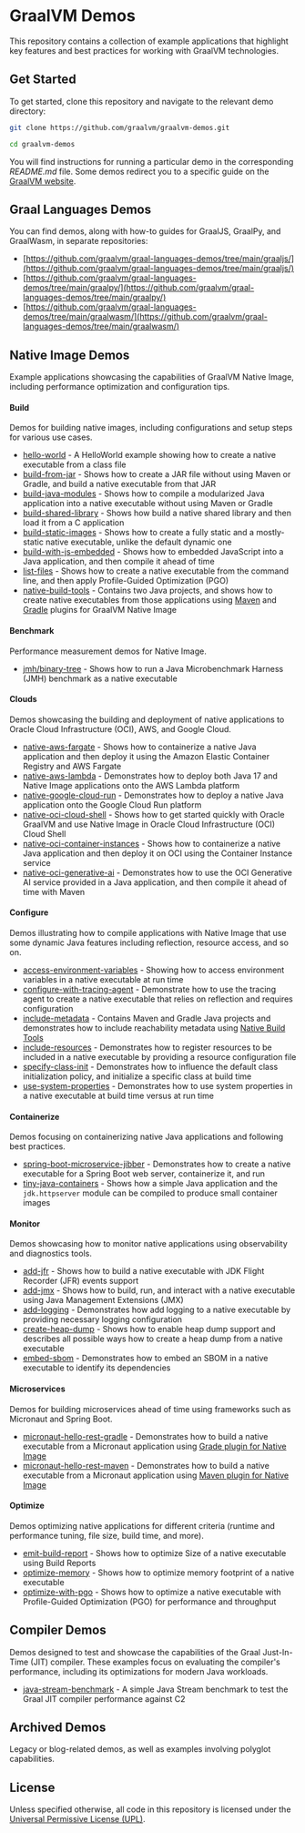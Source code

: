 # GraalVM Demos

This repository contains a collection of example applications that highlight key features and best practices for working with GraalVM technologies.

## Get Started

To get started, clone this repository and navigate to the relevant demo directory:
```bash
git clone https://github.com/graalvm/graalvm-demos.git
``` 
```bash
cd graalvm-demos
```

You will find instructions for running a particular demo in the corresponding _README.md_ file. Some demos redirect you to a specific guide on the [GraalVM website](https://www.graalvm.org/latest/guides/).

## Graal Languages Demos

You can find demos, along with how-to guides for GraalJS, GraalPy, and GraalWasm, in separate repositories:
- [https://github.com/graalvm/graal-languages-demos/tree/main/graaljs/](https://github.com/graalvm/graal-languages-demos/tree/main/graaljs/)
- [https://github.com/graalvm/graal-languages-demos/tree/main/graalpy/](https://github.com/graalvm/graal-languages-demos/tree/main/graalpy/)
- [https://github.com/graalvm/graal-languages-demos/tree/main/graalwasm/](https://github.com/graalvm/graal-languages-demos/tree/main/graalwasm/)

## Native Image Demos

Example applications showcasing the capabilities of GraalVM Native Image, including performance optimization and configuration tips.

#### Build
Demos for building native images, including configurations and setup steps for various use cases.

* [hello-world](native-image/hello-world/) - A HelloWorld example showing how to create a native executable from a class file
* [build-from-jar](native-image/build-from-jar/) - Shows how to create a JAR file without using Maven or Gradle, and build a native executable from that JAR
* [build-java-modules](native-image/build-java-modules/) - Shows how to compile a modularized Java application into a native executable without using Maven or Gradle
* [build-shared-library](native-image/build-shared-library/) - Shows how build a native shared library and then load it from a C application
* [build-static-images](native-image/build-static-images/) - Shows how to create a fully static and a mostly-static native executable, unlike the default dynamic one 
* [build-with-js-embedded](native-image/build-with-js-embedded/) - Shows how to embedded JavaScript into a Java application, and then compile it ahead of time
* [list-files](native-image/list-files/) - Shows how to create a native executable from the command line, and then apply Profile-Guided Optimization (PGO)
* [native-build-tools](native-image/native-build-tools/) - Contains two Java projects, and shows how to create native executables from those applications using [Maven](https://graalvm.github.io/native-build-tools/latest/maven-plugin.html) and [Gradle](https://graalvm.github.io/native-build-tools/latest/gradle-plugin.html) plugins for GraalVM Native Image

#### Benchmark
Performance measurement demos for Native Image.

* [jmh/binary-tree](native-image/benchmark/jmh/binary-tree/) - Shows how to run a Java Microbenchmark Harness (JMH) benchmark as a native executable

#### Clouds
Demos showcasing the building and deployment of native applications to Oracle Cloud Infrastructure (OCI), AWS, and Google Cloud.

* [native-aws-fargate](native-image/clouds/native-aws-fargate/) - Shows how to containerize a native Java application and then deploy it using the Amazon Elastic Container Registry and AWS Fargate
* [native-aws-lambda](native-image/clouds/native-aws-lambda/) - Demonstrates how to deploy both Java 17 and Native Image applications onto the AWS Lambda platform
* [native-google-cloud-run](native-image/clouds/native-google-cloud-run/) - Demonstrates how to deploy a native Java application onto the Google Cloud Run platform
* [native-oci-cloud-shell](native-image/clouds/native-oci-cloud-shell/) - Shows how to get started quickly with Oracle GraalVM and use Native Image in Oracle Cloud Infrastructure (OCI) Cloud Shell
* [native-oci-container-instances](native-image/clouds/native-oci-container-instances/) - Shows how to containerize a native Java application and then deploy it on OCI using the Container Instance service
* [native-oci-generative-ai](native-image/clouds/native-oci-generative-ai/) - Demonstrates how to use the OCI Generative AI service provided in a Java application, and then compile it ahead of time with Maven

#### Configure
Demos illustrating how to compile applications with Native Image that use some dynamic Java features including reflection, resource access, and so on.

* [access-environment-variables](native-image/access-environment-variables/) - Showing how to access environment variables in a native executable at run time
* [configure-with-tracing-agent](native-image/configure-with-tracing-agent/) - Demonstrate how to use the tracing agent to create a native executable that relies on reflection and requires configuration
* [include-metadata](native-image/include-metadata/) - Contains Maven and Gradle Java projects and demonstrates how to include reachability metadata using [Native Build Tools](https://graalvm.github.io/native-build-tools/)
* [include-resources](native-image/include-resources/) - Demonstrates how to register resources to be included in a native executable by providing a resource configuration file
* [specify-class-init](native-image/specify-class-init/) - Demonstrates how to influence the default class initialization policy, and initialize a specific class at build time
* [use-system-properties](native-image/use-system-properties/) - Demonstrates how to use system properties in a native executable at build time versus at run time

#### Containerize
Demos focusing on containerizing native Java applications and following best practices.

* [spring-boot-microservice-jibber](native-image/containerize/spring-boot-microservice-jibber/) - Demonstrates how to create a native executable for a Spring Boot web server, containerize it, and run
* [tiny-java-containers](native-image/containerize/tiny-java-containers/) - Shows how a simple Java application and the `jdk.httpserver` module can be compiled to produce small container images

#### Monitor
Demos showcasing how to monitor native applications using observability and diagnostics tools.

* [add-jfr](native-image/add-jfr/) - Shows how to build a native executable with JDK Flight Recorder (JFR) events support
* [add-jmx](native-image/add-jmx/) - Shows how to build, run, and interact with a native executable using Java Management Extensions (JMX) 
* [add-logging](native-image/add-logging/) - Demonstrates how add logging to a native executable by providing necessary logging configuration
* [create-heap-dump](native-image/create-heap-dumps/) - Shows how to enable heap dump support and describes all possible ways how to create a heap dump from a native executable
* [embed-sbom](native-image/embed-sbom/) - Demonstrates how to embed an SBOM in a native executable to identify its dependencies

#### Microservices
Demos for building microservices ahead of time using frameworks such as Micronaut and Spring Boot.

* [micronaut-hello-rest-gradle](native-image/microservices/micronaut-hello-rest-gradle) - Demonstrates how to build a native executable from a Micronaut application using [Grade plugin for Native Image](https://graalvm.github.io/native-build-tools/latest/gradle-plugin.html)
* [micronaut-hello-rest-maven](native-image/microservices/micronaut-hello-rest-maven) - Demonstrates how to build a native executable from a Micronaut application using [Maven plugin for Native Image](https://graalvm.github.io/native-build-tools/latest/maven-plugin.html)

#### Optimize
Demos optimizing native applications for different criteria (runtime and performance tuning, file size, build time, and more).

* [emit-build-report](native-image/emit-build-report/) - Shows how to optimize Size of a native executable using Build Reports
* [optimize-memory](native-image/optimize-memory/) - Shows how to optimize memory footprint of a native executable
* [optimize-with-pgo](native-image/optimize-with-pgo/) - Shows how to optimize a native executable with Profile-Guided Optimization (PGO) for performance and throughput

## Compiler Demos

Demos designed to test and showcase the capabilities of the Graal Just-In-Time (JIT) compiler.
These examples focus on evaluating the compiler's performance, including its optimizations for modern Java workloads.

* [java-stream-benchmark](compiler/java-stream-benchmark/) - A simple Java Stream benchmark to test the Graal JIT compiler performance against C2

## Archived Demos

Legacy or blog-related demos, as well as examples involving polyglot capabilities.

## License

Unless specified otherwise, all code in this repository is licensed under the [Universal Permissive License (UPL)](http://opensource.org/licenses/UPL).